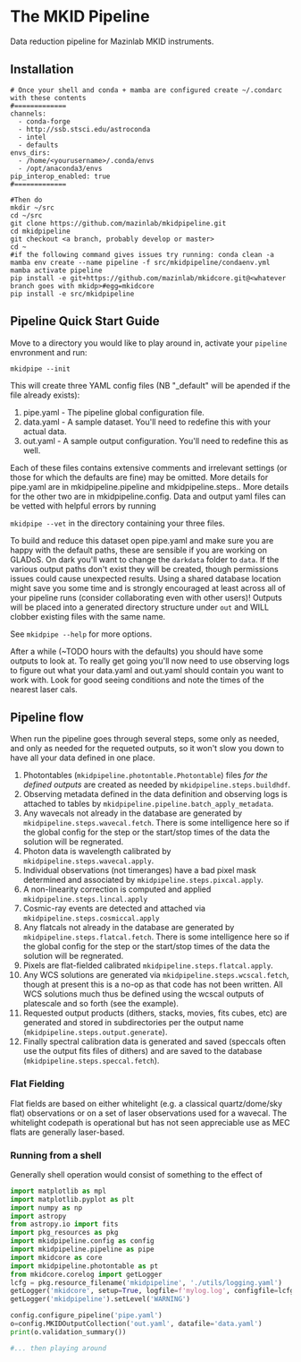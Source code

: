 # The MKID Pipeline
Data reduction pipeline for Mazinlab MKID instruments.

## Installation
```shell
# Once your shell and conda + mamba are configured create ~/.condarc with these contents
#=============
channels:
  - conda-forge
  - http://ssb.stsci.edu/astroconda
  - intel
  - defaults
envs_dirs:
  - /home/<yourusername>/.conda/envs
  - /opt/anaconda3/envs
pip_interop_enabled: true
#=============

#Then do 
mkdir ~/src
cd ~/src
git clone https://github.com/mazinlab/mkidpipeline.git
cd mkidpipeline
git checkout <a branch, probably develop or master>
cd ~
#if the following command gives issues try running: conda clean -a
mamba env create --name pipeline -f src/mkidpipeline/condaenv.yml
mamba activate pipeline
pip install -e git+https://github.com/mazinlab/mkidcore.git@<whatever branch goes with mkidp>#egg=mkidcore
pip install -e src/mkidpipeline
```

## Pipeline Quick Start Guide

Move to a directory you would like to play around in, activate your `pipeline` envronment and run: 

`mkidpipe --init`

This will create three YAML config files (NB "_default" will be apended if the file already exists):
1. pipe.yaml - The pipeline global configuration file.
1. data.yaml - A sample dataset. You'll need to redefine this with your actual data.
1. out.yaml - A sample output configuration. You'll need to redefine this as well.

Each of these files contains extensive comments and irrelevant settings (or those for which the defaults are fine) may 
be omitted. More details for pipe.yaml are in mkidpipeline.pipeline and mkidpipeline.steps.<stepname>. More details for 
the other two are in mkidpipeline.config. Data and output yaml files can be vetted with helpful errors by running

`mkidpipe --vet` in the directory containing your three files. 

To build and reduce this dataset open pipe.yaml and make sure you are happy with the default paths, these are sensible if you are working on GLADoS. On dark you'll want to change the `darkdata` folder to `data`. If the various output paths don't exist they will be created, though permissions issues could cause unexpected results. Using a shared database location might save you some time and is strongly encouraged at least across all of your pipeline runs (consider collaborating even with other users)! Outputs will be placed into a generated directory structure under `out` and WILL clobber existing files with the same name.

See `mkidpipe --help` for more options.

After a while (~TODO hours with the defaults) you should have some outputs to look at. To really get going you'll now need to use observing logs to figure out what your data.yaml and out.yaml should contain you want to work with. Look for good seeing conditions and note the times of the nearest laser cals.

## Pipeline flow

When run the pipeline goes through several steps, some only as needed, and only as needed for the requeted outputs, so it won't slow you down to have all your data defined in one place. 

1. Photontables (`mkidpipeline.photontable.Photontable`) files _for the defined outputs_ are created as needed by `mkidpipeline.steps.buildhdf`.
1. Observing metadata defined in the data definition and observing logs is attached to tables by `mkidpipeline.pipeline.batch_apply_metadata`.
1. Any wavecals not already in the database are generated by `mkidpipeline.steps.wavecal.fetch`. There is some intelligence here so if the global config for the step or the start/stop times of the data  the solution will be regnerated. 
1. Photon data is wavelength calibrated by `mkidpipeline.steps.wavecal.apply`.
1. Individual observations (not timeranges) have a bad pixel mask determined and associated by 
   `mkidpipeline.steps.pixcal.apply`.
1. A non-linearity correction is computed and applied `mkidpipeline.steps.lincal.apply`
1. Cosmic-ray events are detected and attached via `mkidpipeline.steps.cosmiccal.apply`
1. Any flatcals not already in the database are generated by `mkidpipeline.steps.flatcal.fetch`. There is some intelligence here so if the global config for the step or the start/stop times of the data  the solution will be regnerated. 
1. Pixels are flat-fielded calibrated `mkidpipeline.steps.flatcal.apply`.
1. Any WCS solutions are generated via `mkidpipeline.steps.wcscal.fetch`, though at present this is a no-op as that code has not been written. All WCS solutions much thus be defined using the wcscal outputs of platescale and so forth (see the example).
1. Requested output products (dithers, stacks, movies, fits cubes, etc) are generated and stored in subdirectories per the output name (`mkidpipeline.steps.output.generate`). 
1. Finally spectral calibration data is generated and saved (speccals often use the output fits files of dithers) and are saved to the database (`mkidpipeline.steps.speccal.fetch`).

### Flat Fielding
Flat fields are based on either whitelight (e.g. a classical quartz/dome/sky flat) observations or on a set of laser observations used for a wavecal. The whitelight codepath is operational but has not seen appreciable use as MEC flats are generally laser-based.


### Running from a shell
Generally shell operation would consist of something to the effect of
```python
import matplotlib as mpl
import matplotlib.pyplot as plt
import numpy as np
import astropy
from astropy.io import fits
import pkg_resources as pkg
import mkidpipeline.config as config
import mkidpipeline.pipeline as pipe
import mkidcore as core
import mkidpipeline.photontable as pt
from mkidcore.corelog import getLogger
lcfg = pkg.resource_filename('mkidpipeline', './utils/logging.yaml')
getLogger('mkidcore', setup=True, logfile=f'mylog.log', configfile=lcfg).setLevel('WARNING')
getLogger('mkidpipeline').setLevel('WARNING')

config.configure_pipeline('pipe.yaml')
o=config.MKIDOutputCollection('out.yaml', datafile='data.yaml')
print(o.validation_summary())

#... then playing around

```
